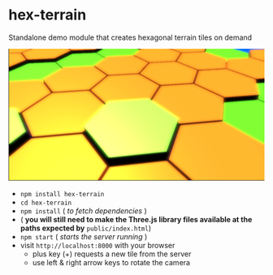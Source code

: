 hex-terrain
===========

Standalone demo module that creates hexagonal terrain tiles on demand

![screenshot](/img/screenshot1.png)

* `npm install hex-terrain`
* `cd hex-terrain`
* `npm install` ( _to fetch dependencies_ )
* ( **you will still need to make the Three.js library files available at the paths expected by** `public/index.html`)
* `npm start` ( _starts the server running_ )
* visit `http://localhost:8000` with your browser
  * plus key (+) requests a new tile from the server
  * use left & right arrow keys to rotate the camera
